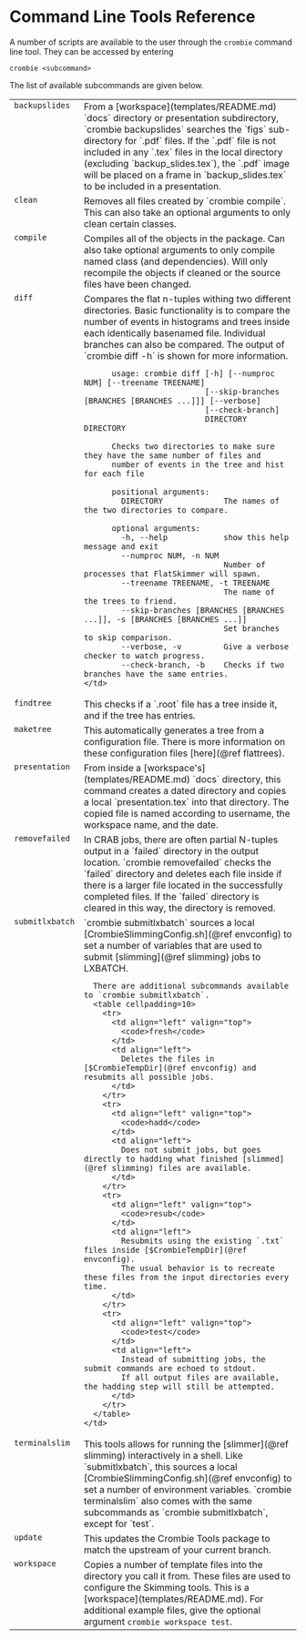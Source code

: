 # Command Line Tools Reference

A number of scripts are available to the user through the `crombie` command line tool.
They can be accessed by entering 

    crombie <subcommand>

The list of available subcommands are given below.

<table cellpadding=20>
  <tr>
    <td align="left" valign="top">
      <code>backupslides</code>
    </td>
    <td align="left">
      From a [workspace](templates/README.md) `docs` directory or presentation subdirectory,
      `crombie backupslides` searches the `figs` sub-directory for `.pdf` files.
      If the `.pdf` file is not included in any `.tex` files in the local directory
      (excluding `backup_slides.tex`), the `.pdf` image will be placed on a frame in
      `backup_slides.tex` to be included in a presentation.
    </td>
  </tr>
  <tr>
    <td align="left" valign="top">
      <code>clean</code>
    </td>
    <td align="left">
      Removes all files created by `crombie compile`.
      This can also take an optional arguments to only clean certain classes.
    </td>
  </tr>
  <tr>
    <td align="left" valign="top">
      <code>compile</code>
    </td>
    <td align="left">
      Compiles all of the objects in the package.
      Can also take optional arguments to only compile named class (and dependencies).
      Will only recompile the objects if cleaned or the source files have been changed.
    </td>
  </tr>
  <tr>
    <td align="left" valign="top">
      <code>diff</code>
    </td>
    <td align="left">
      Compares the flat n-tuples withing two different directories.
      Basic functionality is to compare the number of events in histograms and trees
      inside each identically basenamed file.
      Individual branches can also be compared.
      The output of `crombie diff -h` is shown for more information.

          usage: crombie diff [-h] [--numproc NUM] [--treename TREENAME]
                              [--skip-branches [BRANCHES [BRANCHES ...]]] [--verbose]
                              [--check-branch]
                              DIRECTORY DIRECTORY
          
          Checks two directories to make sure they have the same number of files and
          number of events in the tree and hist for each file
          
          positional arguments:
            DIRECTORY             The names of the two directories to compare.
          
          optional arguments:
            -h, --help            show this help message and exit
            --numproc NUM, -n NUM
                                  Number of processes that FlatSkimmer will spawn.
            --treename TREENAME, -t TREENAME
                                  The name of the trees to friend.
            --skip-branches [BRANCHES [BRANCHES ...]], -s [BRANCHES [BRANCHES ...]]
                                  Set branches to skip comparison.
            --verbose, -v         Give a verbose checker to watch progress.
            --check-branch, -b    Checks if two branches have the same entries.
    </td>
  </tr>
  <tr>
    <td align="left" valign="top">
      <code>findtree</code>
    </td>
    <td align="left">
      This checks if a `.root` file has a tree inside it, and if the tree has entries.
    </td>
  </tr>
  <tr>
    <td align="left" valign="top">
      <code>maketree</code>
    </td>
    <td align="left">
      This automatically generates a tree from a configuration file.
      There is more information on these configuration files [here](@ref flattrees).
    </td>
  </tr>
  <tr>
    <td align="left" valign="top">
      <code>presentation</code>
    </td>
    <td align="left">
      From inside a [workspace's](templates/README.md) `docs` directory, this command
      creates a dated directory and copies a local `presentation.tex` into that directory.
      The copied file is named according to username, the workspace name, and the date.
    </td>
  </tr>
  <tr>
    <td align="left" valign="top">
      <code>removefailed</code>
    </td>
    <td align="left">
      In CRAB jobs, there are often partial N-tuples output in a `failed` directory in the output location.
      `crombie removefailed` checks the `failed` directory and deletes each file inside if there is a larger
      file located in the successfully completed files.
      If the `failed` directory is cleared in this way, the directory is removed.
    </td>
  </tr>
  <tr>
    <td align="left" valign="top">
      <code>submitlxbatch</code>
    </td>
    <td align="left">
      `crombie submitlxbatch` sources a local [CrombieSlimmingConfig.sh](@ref envconfig) to set a number of variables
      that are used to submit [slimming](@ref slimming) jobs to LXBATCH.

      There are additional subcommands available to `crombie submitlxbatch`.
      <table cellpadding=10>
        <tr>
          <td align="left" valign="top">
            <code>fresh</code>
          </td>
          <td align="left">
            Deletes the files in [$CrombieTempDir](@ref envconfig) and resubmits all possible jobs.
          </td>
        </tr>
        <tr>
          <td align="left" valign="top">
            <code>hadd</code>
          </td>
          <td align="left">
            Does not submit jobs, but goes directly to hadding what finished [slimmed](@ref slimming) files are available.
          </td>
        </tr>
        <tr>
          <td align="left" valign="top">
            <code>resub</code>
          </td>
          <td align="left">
            Resubmits using the existing `.txt` files inside [$CrombieTempDir](@ref envconfig).
            The usual behavior is to recreate these files from the input directories every time.
          </td>
        </tr>
        <tr>
          <td align="left" valign="top">
            <code>test</code>
          </td>
          <td align="left">
            Instead of submitting jobs, the submit commands are echoed to stdout.
            If all output files are available, the hadding step will still be attempted.
          </td>
        </tr>
      </table>
    </td>
  </tr>
  <tr>
    <td align="left" valign="top">
      <code>terminalslim</code>
    </td>
    <td align="left">
      This tools allows for running the [slimmer](@ref slimming) interactively in a shell.
      Like `submitlxbatch`, this sources a local [CrombieSlimmingConfig.sh](@ref envconfig) to set a number of environment variables.
      `crombie terminalslim` also comes with the same subcommands as `crombie submitlxbatch`, except for `test`.
    </td>
  </tr>
  <tr>
    <td align="left" valign="top">
      <code>update</code>
    </td>
    <td align="left">
      This updates the Crombie Tools package to match the upstream of your current branch.
    </td>
  </tr>
  <tr>
    <td align="left" valign="top">
      <code>workspace</code>
    </td>
    <td align="left">
      Copies a number of template files into the directory you call it from.
      These files are used to configure the Skimming tools.
      This is a [workspace](templates/README.md).
      For additional example files, give the optional argument <code>crombie workspace test</code>.
    </td>
  </tr>
</table>
